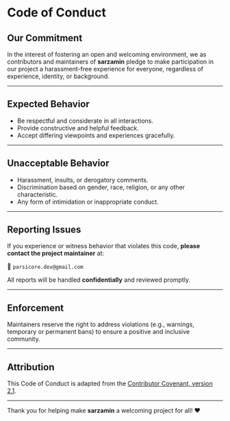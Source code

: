 # Code of Conduct

## Our Commitment

In the interest of fostering an open and welcoming environment, we as contributors and maintainers of **sarzamin** pledge to make participation in our project a harassment-free experience for everyone, regardless of experience, identity, or background.

---

## Expected Behavior

- Be respectful and considerate in all interactions.
- Provide constructive and helpful feedback.
- Accept differing viewpoints and experiences gracefully.

---

## Unacceptable Behavior

- Harassment, insults, or derogatory comments.
- Discrimination based on gender, race, religion, or any other characteristic.
- Any form of intimidation or inappropriate conduct.

---

## Reporting Issues

If you experience or witness behavior that violates this code, **please contact the project maintainer** at:

📧 `parsicore.dev@gmail.com`

All reports will be handled **confidentially** and reviewed promptly.

---

## Enforcement

Maintainers reserve the right to address violations (e.g., warnings, temporary or permanent bans) to ensure a positive and inclusive community.

---

## Attribution

This Code of Conduct is adapted from the [Contributor Covenant, version 2.1](https://www.contributor-covenant.org/version/2/1/code_of_conduct.html).

---

Thank you for helping make **sarzamin** a welcoming project for all! ❤️
